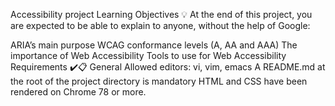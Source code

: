Accessibility project
Learning Objectives 💡
At the end of this project, you are expected to be able to explain to anyone, without the help of Google:

ARIA’s main purpose
WCAG conformance levels (A, AA and AAA)
The importance of Web Accessibility
Tools to use for Web Accessibility
Requirements ✔️📋
General
Allowed editors: vi, vim, emacs
A README.md at the root of the project directory is mandatory
HTML and CSS have been rendered on Chrome 78 or more.
